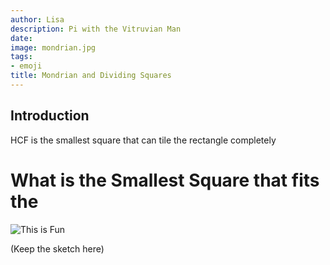 ```yaml
---
author: Lisa
description: Pi with the Vitruvian Man
date: 
image: mondrian.jpg
tags:
- emoji
title: Mondrian and Dividing Squares
---
```


## Introduction

HCF is the smallest square that can tile the rectangle completely
# What is the Smallest Square that fits the 

![This is Fun](/tiles/none.png "Untiled square")

(Keep the sketch here)
